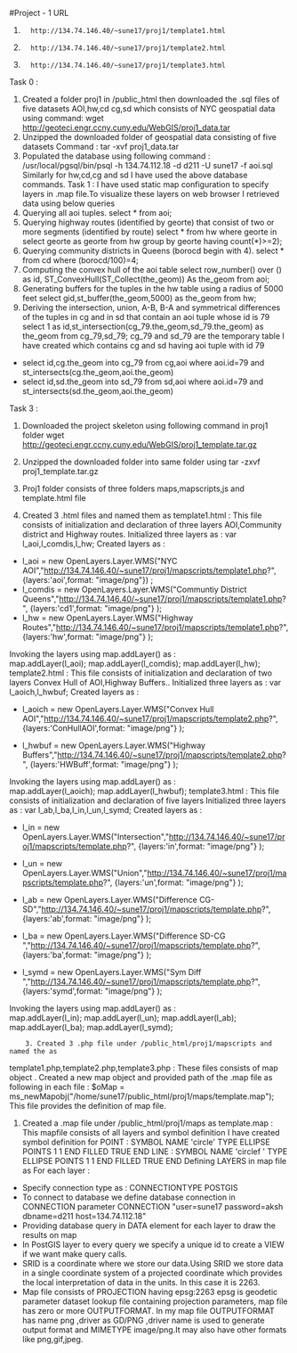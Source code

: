#Project - 1 
URL
1.       http://134.74.146.40/~sune17/proj1/template1.html
2.       http://134.74.146.40/~sune17/proj1/template2.html
3.       http://134.74.146.40/~sune17/proj1/template3.html


Task 0 :
1. Created a folder proj1 in /public_html then downloaded the .sql files of five datasets AOI,hw,cd cg,sd which consists of NYC geospatial data using command:
wget http://geoteci.engr.ccny.cuny.edu/WebGIS/proj1_data.tar 
1. Unzipped the downloaded folder of geospatial data consisting of five datasets 
Command : tar -xvf  proj1_data.tar
1. Populated the database using following command :
       /usr/local/pgsql/bin/psql -h 134.74.112.18 -d d211 -U sune17  -f aoi.sql
Similarly for hw,cd,cg and sd  I have used the above database commands.
Task 1 :
I have used static map configuration to specify layers in .map file.To visualize these  layers on web browser I retrieved data using below queries
1. Querying all aoi tuples.
select * from aoi;
1. Querying highway routes (identified by georte) that consist of two or more segments (identified by route)
select * from hw where georte in select georte as georte from hw group by georte having count(*)>=2);
1. Querying community districts in Queens (borocd begin with 4).
select * from cd where (borocd/100)=4;
1.  Computing the convex hull of the aoi table 
select  row_number() over () as id, ST_ConvexHull(ST_Collect(the_geom)) As the_geom from aoi;
1.  Generating buffers for the tuples in the hw table using a radius of 5000 feet
select gid,st_buffer(the_geom,5000) as the_geom from hw;
1. Deriving the intersection, union, A-B, B-A and symmetrical differences of  the tuples in cg and in sd that contain an aoi tuple whose id is 79 
select 1 as id,st_intersection(cg_79.the_geom,sd_79.the_geom) as the_geom from cg_79,sd_79;
cg_79 and sd_79 are the temporary table I have created which contains cg and sd having aoi tuple with id 79
* select id,cg.the_geom 
into cg_79
from cg,aoi 
where aoi.id=79 and st_intersects(cg.the_geom,aoi.the_geom)
* select id,sd.the_geom 
into sd_79
from sd,aoi 
where aoi.id=79 and st_intersects(sd.the_geom,aoi.the_geom)




Task 3 :


1. Downloaded the project skeleton using following command in proj1 folder
wget http://geoteci.engr.ccny.cuny.edu/WebGIS/proj1_template.tar.gz
1.   Unzipped the downloaded folder into same folder using
   tar -zxvf  proj1_template.tar.gz


             
1. Proj1  folder consists of three folders maps,mapscripts,js and template.html file
2. Created 3 .html files and named them as
 template1.html : This file consists of initialization and declaration of three layers AOI,Community district and Highway routes.
Initialized three layers as : var l_aoi,l_comdis,l_hw; 
Created layers as : 
*    l_aoi = new OpenLayers.Layer.WMS("NYC AOI","http://134.74.146.40/~sune17/proj1/mapscripts/template1.php?", {layers:'aoi',format: "image/png"}) ;
* l_comdis = new OpenLayers.Layer.WMS("Communtiy District Queens","http://134.74.146.40/~sune17/proj1/mapscripts/template1.php?", {layers:'cd1',format: "image/png"} );
*  l_hw = new OpenLayers.Layer.WMS("Highway Routes","http://134.74.146.40/~sune17/proj1/mapscripts/template1.php?", {layers:'hw',format: "image/png"} );


 Invoking the layers using map.addLayer() as :  
map.addLayer(l_aoi);
             map.addLayer(l_comdis);
             map.addLayer(l_hw);
template2.html :  This file consists of initialization and declaration of two layers Convex Hull of AOI,Highway Buffers..
Initialized three layers as : var l_aoich,l_hwbuf; 
Created layers as :
*  l_aoich = new OpenLayers.Layer.WMS("Convex Hull AOI","http://134.74.146.40/~sune17/proj1/mapscripts/template2.php?", {layers:'ConHullAOI',format: "image/png"} );
      
*  l_hwbuf = new OpenLayers.Layer.WMS("Highway Buffers","http://134.74.146.40/~sune17/proj1/mapscripts/template2.php?", {layers:'HWBuff',format: "image/png"} );
      
 Invoking the layers using map.addLayer() as :  
map.addLayer(l_aoich);
             map.addLayer(l_hwbuf);
template3.html :   This file consists of initialization and declaration of five layers 
Initialized three layers as : var l_ab,l_ba,l_in,l_un,l_symd;
Created layers as :
* l_in = new OpenLayers.Layer.WMS("Intersection","http://134.74.146.40/~sune17/proj1/mapscripts/template.php?", {layers:'in',format: "image/png"} );
        
* l_un = new OpenLayers.Layer.WMS("Union","http://134.74.146.40/~sune17/proj1/mapscripts/template.php?", {layers:'un',format: "image/png"} );
          
* l_ab = new OpenLayers.Layer.WMS("Difference CG-SD","http://134.74.146.40/~sune17/proj1/mapscripts/template.php?", {layers:'ab',format: "image/png"} );
          
* l_ba = new OpenLayers.Layer.WMS("Difference SD-CG ","http://134.74.146.40/~sune17/proj1/mapscripts/template.php?", {layers:'ba',format: "image/png"} );
     
* l_symd = new OpenLayers.Layer.WMS("Sym Diff ","http://134.74.146.40/~sune17/proj1/mapscripts/template.php?", {layers:'symd',format: "image/png"} );
         
 Invoking the layers using map.addLayer() as :  
    map.addLayer(l_in);
    map.addLayer(l_un);
    map.addLayer(l_ab);
    map.addLayer(l_ba);
    map.addLayer(l_symd);


        3. Created 3 .php file under /public_html/proj1/mapscripts and named the as 
template1.php,template2.php,template3.php : These files consists of map object .
Created a new map object and provided path of the .map file
as following in each file :
$oMap = ms_newMapobj("/home/sune17/public_html/proj1/maps/template.map");
This file provides the definition of map file. 


1. Created a .map file under /public_html/proj1/maps
as template.map : This mapfile consists of all layers and symbol definition
I have created symbol definition for 
POINT :    SYMBOL
      NAME 'circle'
      TYPE ELLIPSE
      POINTS 1 1 END
      FILLED TRUE
      END
LINE :   SYMBOL
  NAME 'circlef '
  TYPE ELLIPSE
  POINTS 1 1
  END
  FILLED TRUE
  END
Defining LAYERS in map file as 
For each layer :
*  Specify connection type as :
CONNECTIONTYPE POSTGIS
*  To connect to database we define database connection in CONNECTION parameter
  CONNECTION  "user=sune17 password=aksh dbname=d211 host=134.74.112.18"
*  Providing database  query in DATA element for each layer to draw the results on map   
* In PostGIS layer to every query we specify a unique id to create a VIEW if we want make query calls.
*  SRID is a coordinate where we store our data.Using SRID we store data in a single coordinate system of a projected coordinate which provides the local interpretation of data in the units. In this case it is 2263.
* Map file consists of PROJECTION having epsg:2263 epsg is geodetic parameter dataset lookup file containing projection parameters, map file has zero or more OUTPUTFORMAT. In my map file OUTPUTFORMAT has  name png ,driver as GD/PNG ,driver name is used to generate output format and MIMETYPE image/png.It may also have other formats like png,gif,jpeg.
